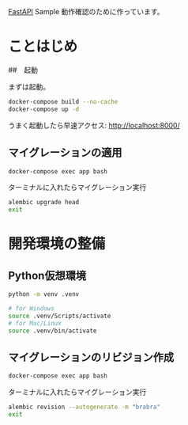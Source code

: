 [FastAPI](https://fastapi.tiangolo.com/) Sample 動作確認のために作っています。

# ことはじめ

##　起動

まずは起動。

```bash
docker-compose build --no-cache
docker-compose up -d
```

うまく起動したら早速アクセス: [http://localhost:8000/](http://localhost:8000/)

## マイグレーションの適用

```bash
docker-compose exec app bash
```

ターミナルに入れたらマイグレーション実行

```bash
alembic upgrade head
exit
```

# 開発環境の整備

## Python仮想環境

```bash
python -m venv .venv

# for Windows
source .venv/Scripts/activate
# for Mac/Linux
source .venv/bin/activate
```

## マイグレーションのリビジョン作成

```bash
docker-compose exec app bash
```

ターミナルに入れたらマイグレーション実行

```bash
alembic revision --autogenerate -m "brabra"
exit
```
